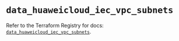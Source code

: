 # `data_huaweicloud_iec_vpc_subnets`

Refer to the Terraform Registry for docs: [`data_huaweicloud_iec_vpc_subnets`](https://registry.terraform.io/providers/huaweicloud/huaweicloud/1.71.1/docs/data-sources/iec_vpc_subnets).
